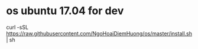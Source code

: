 # os ubuntu 17.04 for dev

curl -sSL https://raw.githubusercontent.com/NgoHoaiDiemHuong/os/master/install.sh | sh
